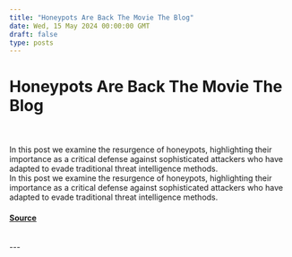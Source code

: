 ```yaml
---
title: "Honeypots Are Back The Movie The Blog"
date: Wed, 15 May 2024 00:00:00 GMT
draft: false
type: posts
---
```

# Honeypots Are Back The Movie The Blog

<br/>

<br/>
In this post we examine the resurgence of honeypots, highlighting their importance as a critical defense against sophisticated attackers who have adapted to evade traditional threat intelligence methods.
<br/>
In this post we examine the resurgence of honeypots, highlighting their importance as a critical defense against sophisticated attackers who have adapted to evade traditional threat intelligence methods.

#### [Source](https://www.greynoise.io/blog/honeypots-are-back-the-movie-the-blog)

<br/>
---
